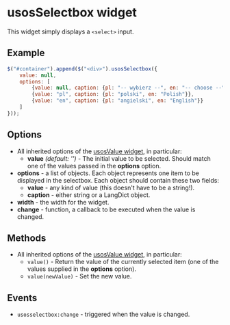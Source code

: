 usosSelectbox widget
====================

This widget simply displays a `<select>` input.

Example
-------


```javascript
$("#container").append($("<div>").usosSelectbox({
    value: null,
    options: [
        {value: null, caption: {pl: "-- wybierz --", en: "-- choose --"}},
        {value: "pl", caption: {pl: "polski", en: "Polish"}},
        {value: "en", caption: {pl: "angielski", en: "English"}} 
    ]
}));
```

Options
-------

  * All inherited options of the [usosValue widget](widget.value.md), in particular:
    * **value** *(default: '')* - The initial value to be selected. Should
      match one of the values passed in the **options** option.
  * **options** - a list of objects. Each object represents one item to be
    displayed in the selectbox. Each object should contain these two fields:
    * **value** - any kind of value (this doesn't have to be a string!).
    * **caption** - either string or a LangDict object.
  * **width** - the width for the widget.
  * **change** - function, a callback to be executed when the value is changed.

Methods
-------

  * All inherited options of the [usosValue widget](widget.value.md), in particular:
    * `value()` - Return the value of the currently selected item (one of the
      values supplied in the **options** option).
    * `value(newValue)` - Set the new value.

Events
------

  * `usosselectbox:change` - triggered when the value is changed.

